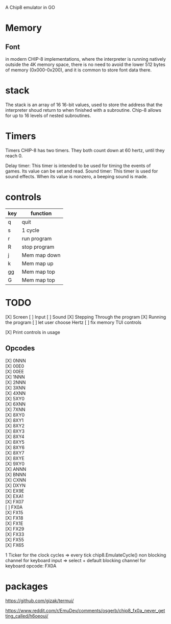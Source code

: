 A Chip8 emulator in GO


# Memory
## Font
in modern CHIP-8 implementations, where the interpreter is running natively outside the 4K memory space, there is no need to avoid the lower 512 bytes of memory (0x000-0x200), and it is common to store font data there.

# stack
The stack is an array of 16 16-bit values, used to store the address that the interpreter shoud return to when finished with a subroutine. Chip-8 allows for up to 16 levels of nested subroutines.

# Timers 
Timers
CHIP-8 has two timers. They both count down at 60 hertz, until they reach 0.

Delay timer: This timer is intended to be used for timing the events of games. Its value can be set and read.
Sound timer: This timer is used for sound effects. When its value is nonzero, a beeping sound is made.



# controls
|key|function|
|---|---|
|q|quit|
|s|1 cycle|
|r|run program|
|R|stop program|
|j|Mem map down|
|k|Mem map up|
|gg|Mem map top|
|G|Mem map top|


# TODO
[X] Screen
[ ] Input
[ ] Sound
[X] Stepping Through the program
[X] Running the program
[ ] let user choose Hertz
[ ] fix memory TUI controls

[X] Print controls in usage

## Opcodes
[X] 0NNN  
[X] 00E0  
[X] 00EE  
[X] 1NNN  
[X] 2NNN  
[X] 3XNN  
[X] 4XNN  
[X] 5XY0  
[X] 6XNN  
[X] 7XNN  
[X] 8XY0  
[X] 8XY1  
[X] 8XY2  
[X] 8XY3  
[X] 8XY4  
[X] 8XY5  
[X] 8XY6  
[X] 8XY7  
[X] 8XYE  
[X] 9XY0  
[X] ANNN  
[X] BNNN  
[X] CXNN  
[X] DXYN  
[X] EX9E  
[X] EXA1  
[X] FX07  
[ ] FX0A  
[X] FX15  
[X] FX18  
[X] FX1E  
[X] FX29  
[X] FX33  
[X] FX55  
[X] FX65  


1 Ticker for the clock cycles => every tick chip8.EmulateCycle()
non blocking channel for keyboard input => select + default
blocking channel for keyboard opcode: FX0A



# packages
https://github.com/gizak/termui/



https://www.reddit.com/r/EmuDev/comments/osgerb/chip8_fx0a_never_getting_called/h6oeouj/
